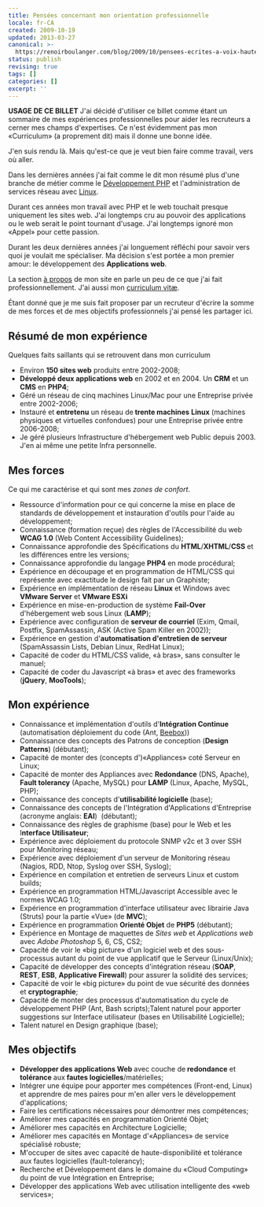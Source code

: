 ```yaml
---
title: Pensées concernant mon orientation professionnelle
locale: fr-CA
created: 2009-10-19
updated: 2013-03-27
canonical: >-
  https://renoirboulanger.com/blog/2009/10/pensees-ecrites-a-voix-haute-pour-mon-orientation-professionnelle/
status: publish
revising: true
tags: []
categories: []
excerpt: ''
---
```


<rb-notice-box variant="info" class="my-5">
<strong slot="header">USAGE DE CE BILLET</strong>
J'ai décidé d'utiliser ce billet comme étant un sommaire de mes expériences professionnelles pour aider les recruteurs a cerner mes champs d'expertises.
Ce n'est évidemment pas mon «Curriculum» (a proprement dit) mais il donne une bonne idée.
</rb-notice-box>

J'en suis rendu là. Mais qu'est-ce que je veut bien faire comme travail, vers où aller.

Dans les dernières années j'ai fait comme le dit mon résumé plus d'une branche de métier comme le [Développement PHP](/blog/category/programmation/) et l'administration de services réseau avec [Linux](/blog/tag/linux/).

Durant ces années mon travail avec PHP et le web touchait presque uniquement les sites web. J'ai longtemps cru au pouvoir des applications ou le web serait le point tournant d'usage. J'ai longtemps ignoré mon «Appel» pour cette passion.

Durant les deux dernières années j'ai longuement réfléchi pour savoir vers quoi je voulait me spécialiser. Ma décision s'est portée a mon premier amour: le développement des <strong>Applications web</strong>.

La section [à propos](/about/) de mon site en parle un peu de ce que j'ai fait professionnellement. J'ai aussi mon [curriculum vitæ](/resume/as-code/).

Étant donné que je me suis fait proposer par un recruteur d'écrire la somme de mes forces et de mes objectifs professionnels j'ai pensé les partager ici.


## Résumé de mon expérience

Quelques faits saillants qui se retrouvent dans mon curriculum
<ul>
	<li>Environ <strong>150 sites web</strong> produits entre 2002-2008;</li>
	<li><strong>Développé deux applications web</strong> en 2002 et en 2004. Un <strong>CRM</strong> et un <strong>CMS</strong> en <strong>PHP4</strong>;</li>
	<li>Géré un réseau de cinq machines Linux/Mac pour une Entreprise privée entre 2002-2006;</li>
	<li>Instauré et <strong>entretenu</strong> un réseau de<strong> trente machines</strong> <strong>Linux</strong> (machines physiques et virtuelles confondues) pour une Entreprise privée entre 2006-2008;</li>
   <li>Je géré plusieurs Infrastructure d'hébergement web Public depuis 2003. J'en ai même une petite Infra personnelle.</li>
</ul>


## Mes forces

Ce qui me caractérise et qui sont mes <em>zones de confort</em>.
<ul>
	<li>Ressource d'information pour ce qui concerne la mise en place de standards de développement et instauration d'outils pour l'aide au développement;</li>
	<li>Connaissance (formation reçue) des règles de l'Accessibilité du web <strong>WCAG 1.0</strong> (Web Content Accessibility Guidelines);</li>
	<li>Connaissance approfondie des Spécifications du <strong>HTML</strong>/<strong>XHTML</strong>/<strong>CSS</strong> et les différences entre les versions;</li>
	<li>Connaissance approfondie du langage <strong>PHP4</strong> en mode procédural;</li>
	<li>Expérience en découpage et en programmation de HTML/CSS qui représente avec exactitude le design fait par un Graphiste;</li>
	<li>Expérience en implémentation de réseau <strong>Linux</strong> et Windows avec <strong>VMware Server</strong> et <strong>VMware ESXi</strong></li>
	<li>Expérience en mise-en-production de système <strong>Fail-Over</strong> d'hébergement web sous Linux (<strong>LAMP</strong>);</li>
	<li>Expérience avec configuration de <strong>serveur de courriel</strong> (Exim, Qmail, Postfix, SpamAssassin, ASK (Active Spam Killer en 2002));</li>
	<li>Expérience en gestion d'<strong>automatisation d'entretien de serveur</strong> (SpamAssassin Lists, Debian Linux, RedHat Linux);</li>
	<li>Capacité de coder du HTML/CSS valide, «à bras», sans consulter le manuel;</li>
	<li>Capacité de coder du Javascript «à bras» et avec des frameworks (<strong>jQuery</strong>, <strong>MooTools</strong>);</li>
</ul>


## Mon expérience

<ul>
	<li>Connaissance et implémentation d'outils d'<strong>Intégration Continue</strong> (automatisation déploiement du code (Ant, <a href="http://www.beebox.ca/">Beebox</a>))</li>
	<li>Connaissance des concepts des Patrons de conception (<strong>Design Patterns</strong>) (débutant);</li>
	<li>Capacité de monter des (concepts d')«Appliances» coté Serveur en Linux;</li>
	<li>Capacité de monter des Appliances avec <strong>Redondance</strong> (DNS, Apache), <strong>Fault tolerancy</strong> (Apache, MySQL) pour <strong>LAMP</strong> (Linux, Apache, MySQL, PHP);</li>
	<li>Connaissance des concepts d'<strong>utilisabilité logicielle </strong>(base);</li>
	<li>Connaissance des concepts de l'Intégration d'Applications d'Entreprise (acronyme anglais: <strong>EAI</strong>)  (débutant);</li>
	<li>Connaissance des règles de graphisme (base) pour le Web et les I<strong>nterface Utilisateur</strong>;</li>
	<li>Expérience avec déploiement du protocole SNMP v2c et 3 over SSH pour Monitoring réseau;</li>
	<li>Expérience avec déploiement d'un serveur de Monitoring réseau (Nagios, RDD, Ntop, Syslog over SSH, Syslog);</li>
	<li>Expérience en compilation et entretien de serveurs Linux et custom builds;</li>
	<li>Expérience en programmation  HTML/Javascript Accessible avec le normes WCAG 1.0;</li>
	<li>Expérience en programmation d'interface utilisateur avec librairie Java (Struts) pour la partie «Vue» (de <strong>MVC</strong>);</li>
	<li>Expérience en programmation <strong>Orienté Objet</strong> de <strong>PHP5</strong> (débutant);</li>
	<li>Expérience en Montage de maquettes de <em>Sites web </em>et <em>Applications web</em> avec <em>Adobe Photoshop</em> 5, 6, CS, CS2;</li>
	<li>Capacité de voir le «big picture» d'un logiciel web et des sous-processus autant du point de vue applicatif que le Serveur (Linux/Unix);</li>
	<li>Capacité de développer des concepts d'intégration réseau (<strong>SOAP</strong>, <strong>REST</strong>, <strong>ESB</strong>, <strong>Applicative Firewall</strong>) pour assurer la solidité des services;</li>
	<li>Capacité de voir le «big picture» du point de vue sécurité des données et <strong>cryptographie</strong>;</li>
	<li>Capacité de monter des processus d'automatisation du cycle de développement PHP (Ant, Bash scripts);Talent naturel pour apporter suggestions sur Interface utilisateur (bases en Utilisabilité Logicielle);</li>
	<li>Talent naturel en Design graphique (base);</li>
</ul>


## Mes objectifs

<ul>
	<li><strong>Développer des applications </strong><strong>Web </strong>avec couche de<strong> redondance</strong> et <strong>tolérance </strong>aux<strong> fautes logicielles</strong>/matérielles;</li>
	<li>Intégrer une équipe pour apporter mes compétences (Front-end, Linux) et apprendre de mes paires pour m'en aller vers le développement d'applications;</li>
	<li>Faire les certifications nécessaires pour démontrer mes compétences;</li>
	<li>Améliorer mes capacités en programmation Orienté Objet;</li>
	<li>Améliorer mes capacités en Architecture Logicielle;</li>
	<li>Améliorer mes capacités en Montage d'«Appliances» de service spécialisé robuste;</li>
	<li>M'occuper de sites avec capacité de haute-disponibilité et tolérance aux fautes logicielles (fault-tolerancy);</li>
	<li>Recherche et Développement dans le domaine du «Cloud Computing» du point de vue Intégration en Entreprise;</li>
	<li>Développer des applications Web avec utilisation intelligente des «web services»;</li>
</ul>

